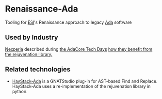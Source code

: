 # Renaissance-Ada
Tooling for [ESI](https://esi.nl)'s Renaissance approach to legacy [Ada](https://en.wikipedia.org/wiki/Ada_(programming_language)) software

## Used by Industry
[Nexperia](https://www.nexperia.com) described during [the AdaCore Tech Days](https://events.adacore.com/eutechday2021) 
[how they benefit from the rejuvenation library.](https://www.youtube.com/watch?v=EHrd-9wgALM) 

## Related technologies
* [HayStack-Ada](https://github.com/BurritoZz/Haystack-Ada) is a GNATStudio plug-in for AST-based Find and Replace. 
HayStack-Ada uses a re-implementation of the rejuvenation library in python.
